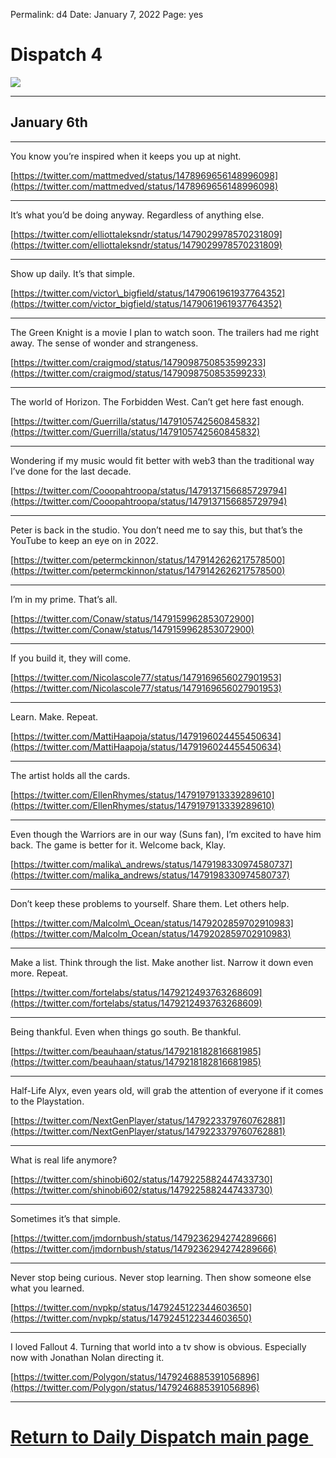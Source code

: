 
Permalink: d4
Date: January 7, 2022
Page: yes

# Dispatch 4

![](https://images.unsplash.com/photo-1622920156895-96dd15c40f39?ixlib=rb-1.2.1&q=80&fm=jpg&crop=entropy&cs=tinysrgb&dl=jeremy-bezanger-MX7AXTG8OzY-unsplash.jpg)

---- 
## January 6th

---- 

You know you’re inspired when it keeps you up at night.

[https://twitter.com/mattmedved/status/1478969656148996098](https://twitter.com/mattmedved/status/1478969656148996098)

---- 

It’s what you’d be doing anyway. Regardless of anything else.

[https://twitter.com/elliottaleksndr/status/1479029978570231809](https://twitter.com/elliottaleksndr/status/1479029978570231809)

---- 

Show up daily. It’s that simple.

[https://twitter.com/victor\_bigfield/status/1479061961937764352](https://twitter.com/victor_bigfield/status/1479061961937764352)

---- 

The Green Knight is a movie I plan to watch soon. The trailers had me right away. The sense of wonder and strangeness.

[https://twitter.com/craigmod/status/1479098750853599233](https://twitter.com/craigmod/status/1479098750853599233)

---- 

The world of Horizon. The Forbidden West. Can’t get here fast enough.

[https://twitter.com/Guerrilla/status/1479105742560845832](https://twitter.com/Guerrilla/status/1479105742560845832)

---- 

Wondering if my music would fit better with web3 than the traditional way I’ve done for the last decade.

[https://twitter.com/Cooopahtroopa/status/1479137156685729794](https://twitter.com/Cooopahtroopa/status/1479137156685729794)

---- 

Peter is back in the studio. You don’t need me to say this, but that’s the YouTube to keep an eye on in 2022.

[https://twitter.com/petermckinnon/status/1479142626217578500](https://twitter.com/petermckinnon/status/1479142626217578500)

---- 

I’m in my prime. That’s all.

[https://twitter.com/Conaw/status/1479159962853072900](https://twitter.com/Conaw/status/1479159962853072900)

---- 

If you build it, they will come.

[https://twitter.com/Nicolascole77/status/1479169656027901953](https://twitter.com/Nicolascole77/status/1479169656027901953)

---- 

Learn. Make. Repeat.

[https://twitter.com/MattiHaapoja/status/1479196024455450634](https://twitter.com/MattiHaapoja/status/1479196024455450634)

---- 

The artist holds all the cards.

[https://twitter.com/EllenRhymes/status/1479197913339289610](https://twitter.com/EllenRhymes/status/1479197913339289610)

---- 

Even though the Warriors are in our way (Suns fan), I’m excited to have him back. The game is better for it. Welcome back, Klay.

[https://twitter.com/malika\_andrews/status/1479198330974580737](https://twitter.com/malika_andrews/status/1479198330974580737)

---- 

Don’t keep these problems to yourself. Share them. Let others help.

[https://twitter.com/Malcolm\_Ocean/status/1479202859702910983](https://twitter.com/Malcolm_Ocean/status/1479202859702910983)

---- 

Make a list. Think through the list. Make another list. Narrow it down even more. Repeat.

[https://twitter.com/fortelabs/status/1479212493763268609](https://twitter.com/fortelabs/status/1479212493763268609)

---- 

Being thankful. Even when things go south. Be thankful.

[https://twitter.com/beauhaan/status/1479218182816681985](https://twitter.com/beauhaan/status/1479218182816681985)

---- 

Half-Life Alyx, even years old, will grab the attention of everyone if it comes to the Playstation.

[https://twitter.com/NextGenPlayer/status/1479223379760762881](https://twitter.com/NextGenPlayer/status/1479223379760762881)

---- 

What is real life anymore?

[https://twitter.com/shinobi602/status/1479225882447433730](https://twitter.com/shinobi602/status/1479225882447433730)

---- 

Sometimes it’s that simple.

[https://twitter.com/jmdornbush/status/1479236294274289666](https://twitter.com/jmdornbush/status/1479236294274289666)

---- 

Never stop being curious. Never stop learning. Then show someone else what you learned. 

[https://twitter.com/nvpkp/status/1479245122344603650](https://twitter.com/nvpkp/status/1479245122344603650)

---- 

I loved Fallout 4. Turning that world into a tv show is obvious. Especially now with Jonathan Nolan directing it.

[https://twitter.com/Polygon/status/1479246885391056896](https://twitter.com/Polygon/status/1479246885391056896)

---- 

# [Return to Daily Dispatch main page ](t)